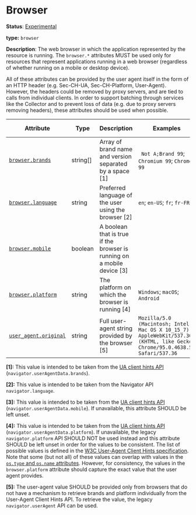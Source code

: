 # Browser

**Status**: [Experimental][DocumentStatus]

**type:** `browser`

**Description**: The web browser in which the application represented by the resource is running. The `browser.*` attributes MUST be used only for resources that represent applications running in a web browser (regardless of whether running on a mobile or desktop device).

All of these attributes can be provided by the user agent itself in the form of an HTTP header (e.g. Sec-CH-UA, Sec-CH-Platform, User-Agent). However, the headers could be removed by proxy servers, and are tied to calls from individual clients. In order to support batching through services like the Collector and to prevent loss of data (e.g. due to proxy servers removing headers), these attributes should be used when possible.

<!-- semconv browser -->
<!-- NOTE: THIS TEXT IS AUTOGENERATED. DO NOT EDIT BY HAND. -->
<!-- see templates/registry/markdown/snippet.md.j2 -->


| Attribute  | Type | Description  | Examples  | [Requirement Level](https://opentelemetry.io/docs/specs/semconv/general/attribute-requirement-level/) | Stability |
|---|---|---|---|---|---|
| [`browser.brands`](/docs/attributes-registry/browser.md) | string[] | Array of brand name and version separated by a space [1] | ` Not A;Brand 99`; `Chromium 99`; `Chrome 99` | `Recommended` | ![Experimental](https://img.shields.io/badge/-experimental-blue) |
| [`browser.language`](/docs/attributes-registry/browser.md) | string | Preferred language of the user using the browser [2] | `en`; `en-US`; `fr`; `fr-FR` | `Recommended` | ![Experimental](https://img.shields.io/badge/-experimental-blue) |
| [`browser.mobile`](/docs/attributes-registry/browser.md) | boolean | A boolean that is true if the browser is running on a mobile device [3] |  | `Recommended` | ![Experimental](https://img.shields.io/badge/-experimental-blue) |
| [`browser.platform`](/docs/attributes-registry/browser.md) | string | The platform on which the browser is running [4] | `Windows`; `macOS`; `Android` | `Recommended` | ![Experimental](https://img.shields.io/badge/-experimental-blue) |
| [`user_agent.original`](/docs/attributes-registry/user_agent.md) | string | Full user-agent string provided by the browser [5] | `Mozilla/5.0 (Macintosh; Intel Mac OS X 10_15_7) AppleWebKit/537.36 (KHTML, like Gecko) Chrome/95.0.4638.54 Safari/537.36` | `Recommended` | ![Stable](https://img.shields.io/badge/-stable-lightgreen) |



**[1]:** This value is intended to be taken from the [UA client hints API](https://wicg.github.io/ua-client-hints/#interface) (`navigator.userAgentData.brands`).

**[2]:** This value is intended to be taken from the Navigator API `navigator.language`.

**[3]:** This value is intended to be taken from the [UA client hints API](https://wicg.github.io/ua-client-hints/#interface) (`navigator.userAgentData.mobile`). If unavailable, this attribute SHOULD be left unset.

**[4]:** This value is intended to be taken from the [UA client hints API](https://wicg.github.io/ua-client-hints/#interface) (`navigator.userAgentData.platform`). If unavailable, the legacy `navigator.platform` API SHOULD NOT be used instead and this attribute SHOULD be left unset in order for the values to be consistent.
The list of possible values is defined in the [W3C User-Agent Client Hints specification](https://wicg.github.io/ua-client-hints/#sec-ch-ua-platform). Note that some (but not all) of these values can overlap with values in the [`os.type` and `os.name` attributes](./os.md). However, for consistency, the values in the `browser.platform` attribute should capture the exact value that the user agent provides.

**[5]:** The user-agent value SHOULD be provided only from browsers that do not have a mechanism to retrieve brands and platform individually from the User-Agent Client Hints API. To retrieve the value, the legacy `navigator.userAgent` API can be used.



<!-- endsemconv -->

[DocumentStatus]: https://github.com/open-telemetry/opentelemetry-specification/tree/v1.31.0/specification/document-status.md

